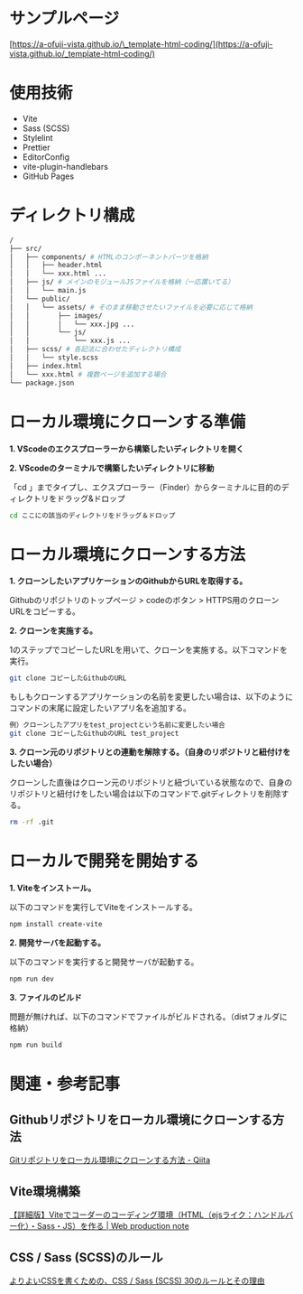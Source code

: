 # サンプルページ

[https://a-ofuji-vista.github.io/\_template-html-coding/](https://a-ofuji-vista.github.io/_template-html-coding/)

# 使用技術

- Vite
- Sass (SCSS)
- Stylelint
- Prettier
- EditorConfig
- vite-plugin-handlebars
- GitHub Pages

# ディレクトリ構成

```sh
/
├── src/
│   ├── components/ # HTMLのコンポーネントパーツを格納
│   │   ├── header.html
│   │   └── xxx.html ...
│   ├── js/ # メインのモジュールJSファイルを格納（一応置いてる）
│   │   └── main.js
│   └── public/
│   │   └── assets/ # そのまま移動させたいファイルを必要に応じて格納
│   │       ├── images/
│   │       │   └── xxx.jpg ...
│   │       └── js/
│   │           └── xxx.js ...
│   ├── scss/ # 各記法に合わせたディレクトリ構成
│   │   └── style.scss
│   ├── index.html
│   └── xxx.html # 複数ページを追加する場合
└── package.json
```

# ローカル環境にクローンする準備

**1. VScodeのエクスプローラーから構築したいディレクトリを開く**

**2. VScodeのターミナルで構築したいディレクトリに移動**

「cd 」までタイプし、エクスプローラー（Finder）からターミナルに目的のディレクトリをドラッグ&ドロップ

```bash
cd ここにの該当のディレクトリをドラッグ＆ドロップ
```

# ローカル環境にクローンする方法

**1. クローンしたいアプリケーションのGithubからURLを取得する。**

Githubのリポジトリのトップページ > codeのボタン > HTTPS用のクローンURLをコピーする。

**2. クローンを実施する。**

1のステップでコピーしたURLを用いて、クローンを実施する。以下コマンドを実行。

```bash
git clone コピーしたGithubのURL
```

もしもクローンするアプリケーションの名前を変更したい場合は、以下のようにコマンドの末尾に設定したいアプリ名を追加する。

```bash
例）クローンしたアプリをtest_projectという名前に変更したい場合
git clone コピーしたGithubのURL test_project
```

**3. クローン元のリポジトリとの連動を解除する。（自身のリポジトリと紐付けをしたい場合）**

クローンした直後はクローン元のリポジトリと紐づいている状態なので、自身のリポジトリと紐付けをしたい場合は以下のコマンドで.gitディレクトリを削除する。

```bash
rm -rf .git
```

# ローカルで開発を開始する

**1. Viteをインストール。**

以下のコマンドを実行してViteをインストールする。

```bash
npm install create-vite
```

**2. 開発サーバを起動する。**

以下のコマンドを実行すると開発サーバが起動する。

```bash
npm run dev
```

**3. ファイルのビルド**

問題が無ければ、以下のコマンドでファイルがビルドされる。（distフォルダに格納）

```bash
npm run build
```

# 関連・参考記事

## Githubリポジトリをローカル環境にクローンする方法

[Gitリポジトリをローカル環境にクローンする方法 - Qiita](https://qiita.com/sh10n/items/f5edb7293aaffebe35a7)

## Vite環境構築

[【詳細版】Viteでコーダーのコーディング環境（HTML（ejsライク：ハンドルバー化）・Sass・JS）を作る | Web production note](https://coding-memo.work/development/1274/)

## CSS / Sass (SCSS)のルール

[よりよいCSSを書くための、CSS / Sass (SCSS) 30のルールとその理由](https://zenn.dev/kagan/articles/1aa466bb6ef8eb)
